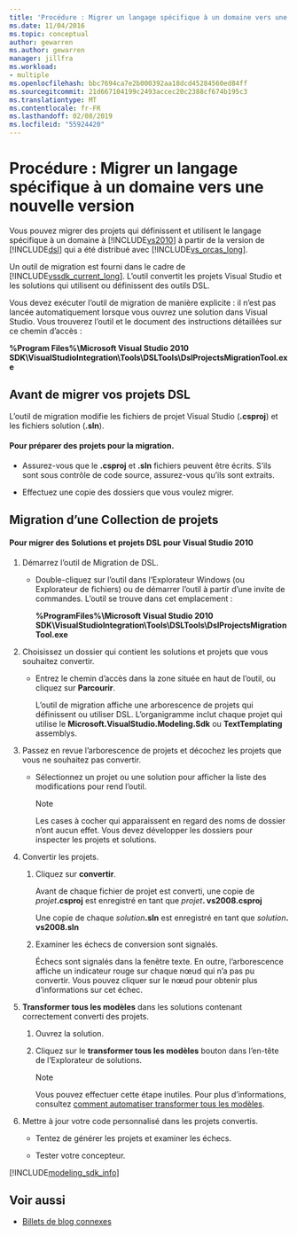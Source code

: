 ```yaml
---
title: 'Procédure : Migrer un langage spécifique à un domaine vers une nouvelle version'
ms.date: 11/04/2016
ms.topic: conceptual
author: gewarren
ms.author: gewarren
manager: jillfra
ms.workload:
- multiple
ms.openlocfilehash: bbc7694ca7e2b000392aa18dcd45284560ed84ff
ms.sourcegitcommit: 21d667104199c2493accec20c2388cf674b195c3
ms.translationtype: MT
ms.contentlocale: fr-FR
ms.lasthandoff: 02/08/2019
ms.locfileid: "55924420"
---
```

# <a name="how-to-migrate-a-domain-specific-language-to-a-new-version"></a>Procédure : Migrer un langage spécifique à un domaine vers une nouvelle version
Vous pouvez migrer des projets qui définissent et utilisent le langage spécifique à un domaine à [!INCLUDE[vs2010](../misc/includes/vs2010_md.md)] à partir de la version de [!INCLUDE[dsl](../modeling/includes/dsl_md.md)] qui a été distribué avec [!INCLUDE[vs_orcas_long](../debugger/includes/vs_orcas_long_md.md)].

 Un outil de migration est fourni dans le cadre de [!INCLUDE[vssdk_current_long](../misc/includes/vssdk_current_long_md.md)]. L’outil convertit les projets Visual Studio et les solutions qui utilisent ou définissent des outils DSL.

 Vous devez exécuter l’outil de migration de manière explicite : il n’est pas lancée automatiquement lorsque vous ouvrez une solution dans Visual Studio. Vous trouverez l’outil et le document des instructions détaillées sur ce chemin d’accès :

 **%Program Files%\Microsoft Visual Studio 2010 SDK\VisualStudioIntegration\Tools\DSLTools\DslProjectsMigrationTool.exe**

## <a name="before-you-migrate-your-dsl-projects"></a>Avant de migrer vos projets DSL
 L’outil de migration modifie les fichiers de projet Visual Studio (**.csproj**) et les fichiers solution (**.sln**).

#### <a name="to-prepare-projects-for-migration"></a>Pour préparer des projets pour la migration.

-   Assurez-vous que le **.csproj** et **.sln** fichiers peuvent être écrits. S’ils sont sous contrôle de code source, assurez-vous qu’ils sont extraits.

-   Effectuez une copie des dossiers que vous voulez migrer.

## <a name="migrating-a-collection-of-projects"></a>Migration d’une Collection de projets

#### <a name="to-migrate-dsl-projects-and-solutions-to-visual-studio-2010"></a>Pour migrer des Solutions et projets DSL pour Visual Studio 2010

1. Démarrez l’outil de Migration de DSL.

   -   Double-cliquez sur l’outil dans l’Explorateur Windows (ou Explorateur de fichiers) ou de démarrer l’outil à partir d’une invite de commandes. L’outil se trouve dans cet emplacement :

        **%ProgramFiles%\Microsoft Visual Studio 2010 SDK\VisualStudioIntegration\Tools\DSLTools\DslProjectsMigrationTool.exe**

2. Choisissez un dossier qui contient les solutions et projets que vous souhaitez convertir.

   - Entrez le chemin d’accès dans la zone située en haut de l’outil, ou cliquez sur **Parcourir**.

     L’outil de migration affiche une arborescence de projets qui définissent ou utiliser DSL. L’organigramme inclut chaque projet qui utilise le **Microsoft.VisualStudio.Modeling.Sdk** ou **TextTemplating** assemblys.

3. Passez en revue l’arborescence de projets et décochez les projets que vous ne souhaitez pas convertir.

   -   Sélectionnez un projet ou une solution pour afficher la liste des modifications pour rend l’outil.

       > [!NOTE]
       >  Les cases à cocher qui apparaissent en regard des noms de dossier n’ont aucun effet. Vous devez développer les dossiers pour inspecter les projets et solutions.

4. Convertir les projets.

   1.  Cliquez sur **convertir**.

        Avant de chaque fichier de projet est converti, une copie de _projet_**.csproj** est enregistré en tant que _projet_**. vs2008.csproj**

        Une copie de chaque _solution_**.sln** est enregistré en tant que _solution_**. vs2008.sln**

   2.  Examiner les échecs de conversion sont signalés.

        Échecs sont signalés dans la fenêtre texte. En outre, l’arborescence affiche un indicateur rouge sur chaque nœud qui n’a pas pu convertir. Vous pouvez cliquer sur le nœud pour obtenir plus d’informations sur cet échec.

5. **Transformer tous les modèles** dans les solutions contenant correctement converti des projets.

   1.  Ouvrez la solution.

   2.  Cliquez sur le **transformer tous les modèles** bouton dans l’en-tête de l’Explorateur de solutions.

       > [!NOTE]
       >  Vous pouvez effectuer cette étape inutiles. Pour plus d’informations, consultez [comment automatiser transformer tous les modèles](/previous-versions/visualstudio/visual-studio-2012/ff521399\(v\=vs.110\)).

6. Mettre à jour votre code personnalisé dans les projets convertis.

   -   Tentez de générer les projets et examiner les échecs.

   -   Tester votre concepteur.


[!INCLUDE[modeling_sdk_info](includes/modeling_sdk_info.md)]

## <a name="see-also"></a>Voir aussi

- [Billets de blog connexes](https://blogs.msdn.microsoft.com/visualstudioalm/tag/code-index/)